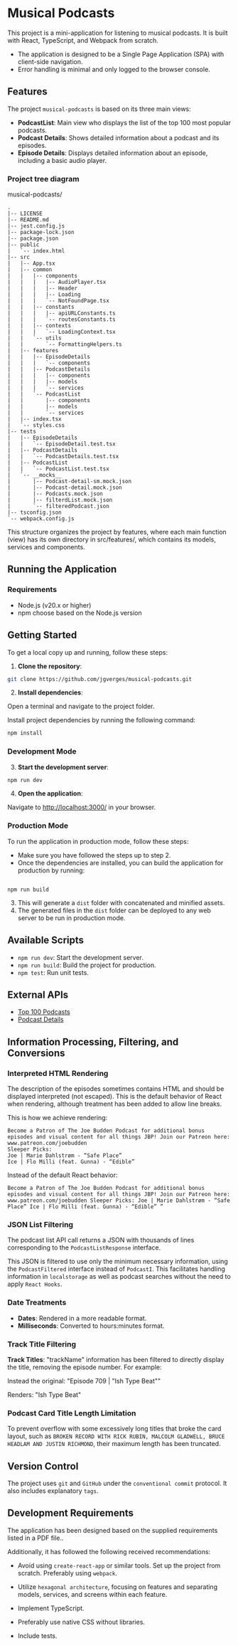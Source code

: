 # Musical Podcasts

This project is a mini-application for listening to musical podcasts. It is built with React, TypeScript, and Webpack from scratch.

- The application is designed to be a Single Page Application (SPA) with client-side navigation.
- Error handling is minimal and only logged to the browser console.

## Features

The project `musical-podcasts` is based on its three main views:

- **PodcastList**: Main view who displays the list of the top 100 most popular podcasts.
- **Podcast Details**: Shows detailed information about a podcast and its episodes.
- **Episode Details**: Displays detailed information about an episode, including a basic audio player.

### Project tree diagram

musical-podcasts/

```
.
|-- LICENSE
|-- README.md
|-- jest.config.js
|-- package-lock.json
|-- package.json
|-- public
|   `-- index.html
|-- src
|   |-- App.tsx
|   |-- common
|   |   |-- components
|   |   |   |-- AudioPlayer.tsx
|   |   |   |-- Header
|   |   |   |-- Loading
|   |   |   `-- NotFoundPage.tsx
|   |   |-- constants
|   |   |   |-- apiURLConstants.ts
|   |   |   `-- routesConstants.ts
|   |   |-- contexts
|   |   |   `-- LoadingContext.tsx
|   |   `-- utils
|   |       `-- FormattingHelpers.ts
|   |-- features
|   |   |-- EpisodeDetails
|   |   |   `-- components
|   |   |-- PodcastDetails
|   |   |   |-- components
|   |   |   |-- models
|   |   |   `-- services
|   |   `-- PodcastList
|   |       |-- components
|   |       |-- models
|   |       `-- services
|   |-- index.tsx
|   `-- styles.css
|-- tests
|   |-- EpisodeDetails
|   |   `-- EpisodeDetail.test.tsx
|   |-- PodcastDetails
|   |   `-- PodcastDetails.test.tsx
|   |-- PodcastList
|   |   `-- PodcastList.test.tsx
|   `-- __mocks__
|       |-- Podcast-detail-sm.mock.json
|       |-- Podcast-detail.mock.json
|       |-- Podcasts.mock.json
|       |-- filterdList.mock.json
|       `-- filteredPodcast.json
|-- tsconfig.json
`-- webpack.config.js

```

This structure organizes the project by features, where each main function (view) has its own directory in src/features/, which contains its models, services and components.

## Running the Application

### Requirements

- Node.js (v20.x or higher)
- npm choose based on the Node.js version

## Getting Started

To get a local copy up and running, follow these steps:

1. **Clone the repository**:

```bash
git clone https://github.com/jgverges/musical-podcasts.git
```

2. **Install dependencies**:

Open a terminal and navigate to the project folder.

Install project dependencies by running the following command:

```bash
npm install
```

### Development Mode

3. **Start the development server**:

```bash
npm run dev
```

4. **Open the application**:

Navigate to [http://localhost:3000/](http://localhost:3000/) in your browser.

### Production Mode

To run the application in production mode, follow these steps:

- Make sure you have followed the steps up to step 2.
- Once the dependencies are installed, you can build the application for production by running:

```

npm run build

```

3. This will generate a `dist` folder with concatenated and minified assets.
4. The generated files in the `dist` folder can be deployed to any web server to be run in production mode.

## Available Scripts

- `npm run dev`: Start the development server.
- `npm run build`: Build the project for production.
- `npm test`: Run unit tests.

## External APIs

- [Top 100 Podcasts](https://itunes.apple.com/us/rss/toppodcasts/limit=100/genre=1310/json)
- [Podcast Details](https://itunes.apple.com/lookup?id=934552872&media=podcast&entity=podcastEpisode&limit=20)

## Information Processing, Filtering, and Conversions

### Interpreted HTML Rendering

The description of the episodes sometimes contains HTML and should be displayed interpreted (not escaped). This is the default behavior of React when rendering, although treatment has been added to allow line breaks.

This is how we achieve rendering:

```
Become a Patron of The Joe Budden Podcast for additional bonus episodes and visual content for all things JBP! Join our Patreon here: www.patreon.com/joebudden
Sleeper Picks:
Joe | Marie Dahlstrøm - “Safe Place”
Ice | Flo Milli (feat. Gunna) - “Edible”
```

Instead of the default React behavior:

```
Become a Patron of The Joe Budden Podcast for additional bonus episodes and visual content for all things JBP! Join our Patreon here: www.patreon.com/joebudden Sleeper Picks: Joe | Marie Dahlstrøm - “Safe Place” Ice | Flo Milli (feat. Gunna) - “Edible” ”
```

### JSON List Filtering

The podcast list API call returns a JSON with thousands of lines corresponding to the `PodcastListResponse` interface.

This JSON is filtered to use only the minimum necessary information, using the `PodcastFiltered` interface instead of `PodcastI`. This facilitates handling information in `localstorage` as well as podcast searches without the need to apply `React Hooks`.

### Date Treatments

- **Dates**: Rendered in a more readable format.
- **Milliseconds**: Converted to hours:minutes format.

### Track Title Filtering

**Track Titles**: "trackName" information has been filtered to directly display the title, removing the episode number. For example:

Instead the original: "Episode 709 | \"Ish Type Beat\""

Renders: "Ish Type Beat"

### Podcast Card Title Length Limitation

To prevent overflow with some excessively long titles that broke the card layout, such as `BROKEN RECORD WITH RICK RUBIN, MALCOLM GLADWELL, BRUCE HEADLAM AND JUSTIN RICHMOND`, their maximum length has been truncated.

## Version Control

The project uses `git` and `GitHub` under the `conventional commit` protocol. It also includes explanatory `tags`.

## Development Requirements

The application has been designed based on the supplied requirements listed in a PDF file..

Additionally, it has followed the following received recommendations:

- Avoid using `create-react-app` or similar tools. Set up the project from scratch. Preferably using `webpack`.

- Utilize `hexagonal architecture`, focusing on features and separating models, services, and screens within each feature.

- Implement TypeScript.

- Preferably use native CSS without libraries.

- Include tests.
